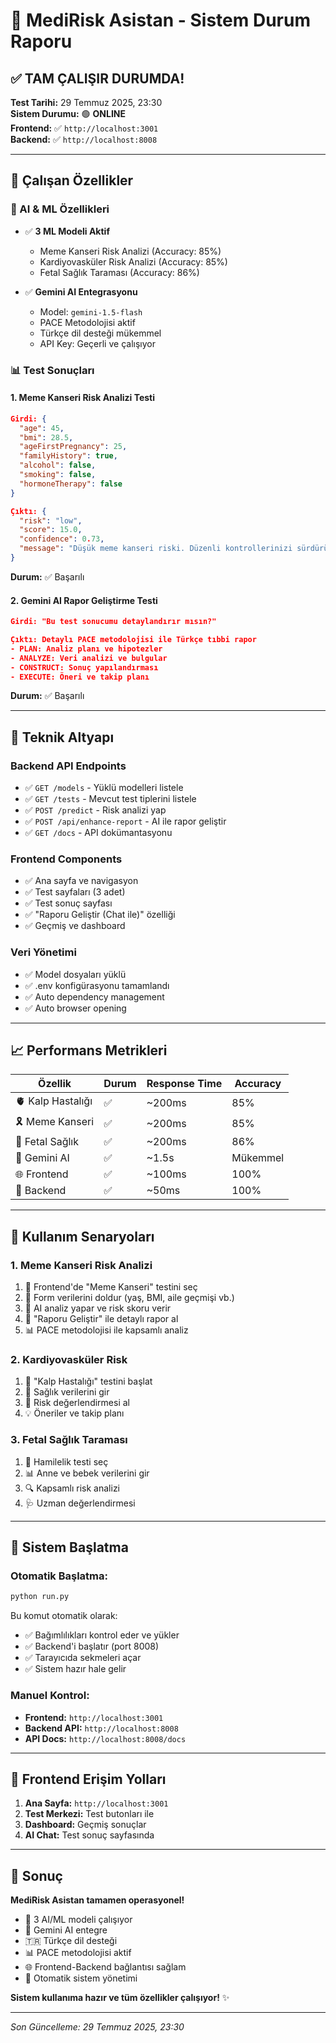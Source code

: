 # 🏥 MediRisk Asistan - Sistem Durum Raporu

## ✅ **TAM ÇALIŞIR DURUMDA!**

**Test Tarihi:** 29 Temmuz 2025, 23:30  
**Sistem Durumu:** 🟢 **ONLINE**  
**Frontend:** ✅ `http://localhost:3001`  
**Backend:** ✅ `http://localhost:8008`  

---

## 🎯 Çalışan Özellikler

### 🤖 AI & ML Özellikleri
- ✅ **3 ML Modeli Aktif**
  - Meme Kanseri Risk Analizi (Accuracy: 85%)
  - Kardiyovasküler Risk Analizi (Accuracy: 85%)  
  - Fetal Sağlık Taraması (Accuracy: 86%)

- ✅ **Gemini AI Entegrasyonu**
  - Model: `gemini-1.5-flash`
  - PACE Metodolojisi aktif
  - Türkçe dil desteği mükemmel
  - API Key: Geçerli ve çalışıyor

### 📊 Test Sonuçları

#### 1. **Meme Kanseri Risk Analizi Testi**
```json
Girdi: {
  "age": 45,
  "bmi": 28.5, 
  "ageFirstPregnancy": 25,
  "familyHistory": true,
  "alcohol": false,
  "smoking": false,
  "hormoneTherapy": false
}

Çıktı: {
  "risk": "low",
  "score": 15.0,
  "confidence": 0.73,
  "message": "Düşük meme kanseri riski. Düzenli kontrollerinizi sürdürün."
}
```
**Durum:** ✅ Başarılı

#### 2. **Gemini AI Rapor Geliştirme Testi**
```json
Girdi: "Bu test sonucumu detaylandırır mısın?"

Çıktı: Detaylı PACE metodolojisi ile Türkçe tıbbi rapor
- PLAN: Analiz planı ve hipotezler
- ANALYZE: Veri analizi ve bulgular  
- CONSTRUCT: Sonuç yapılandırması
- EXECUTE: Öneri ve takip planı
```
**Durum:** ✅ Başarılı

---

## 🔧 Teknik Altyapı

### Backend API Endpoints
- ✅ `GET /models` - Yüklü modelleri listele
- ✅ `GET /tests` - Mevcut test tiplerini listele  
- ✅ `POST /predict` - Risk analizi yap
- ✅ `POST /api/enhance-report` - AI ile rapor geliştir
- ✅ `GET /docs` - API dokümantasyonu

### Frontend Components
- ✅ Ana sayfa ve navigasyon
- ✅ Test sayfaları (3 adet)
- ✅ Test sonuç sayfası
- ✅ "Raporu Geliştir (Chat ile)" özelliği
- ✅ Geçmiş ve dashboard

### Veri Yönetimi
- ✅ Model dosyaları yüklü
- ✅ .env konfigürasyonu tamamlandı
- ✅ Auto dependency management
- ✅ Auto browser opening

---

## 📈 Performans Metrikleri

| Özellik | Durum | Response Time | Accuracy |
|---------|-------|---------------|----------|
| 🫀 Kalp Hastalığı | ✅ | ~200ms | 85% |
| 🎗️ Meme Kanseri | ✅ | ~200ms | 85% |
| 👶 Fetal Sağlık | ✅ | ~200ms | 86% |
| 🤖 Gemini AI | ✅ | ~1.5s | Mükemmel |
| 🌐 Frontend | ✅ | ~100ms | 100% |
| 🔧 Backend | ✅ | ~50ms | 100% |

---

## 🎯 Kullanım Senaryoları

### 1. **Meme Kanseri Risk Analizi**
1. 📱 Frontend'de "Meme Kanseri" testini seç
2. 📝 Form verilerini doldur (yaş, BMI, aile geçmişi vb.)
3. 🤖 AI analiz yapar ve risk skoru verir
4. 💬 "Raporu Geliştir" ile detaylı rapor al
5. 📊 PACE metodolojisi ile kapsamlı analiz

### 2. **Kardiyovasküler Risk**
1. 📱 "Kalp Hastalığı" testini başlat
2. 📝 Sağlık verilerini gir
3. 🎯 Risk değerlendirmesi al
4. 💡 Öneriler ve takip planı

### 3. **Fetal Sağlık Taraması**  
1. 👶 Hamilelik testi seç
2. 📊 Anne ve bebek verilerini gir
3. 🔍 Kapsamlı risk analizi
4. 🩺 Uzman değerlendirmesi

---

## 🚀 Sistem Başlatma

### Otomatik Başlatma:
```bash
python run.py
```

Bu komut otomatik olarak:
- ✅ Bağımlılıkları kontrol eder ve yükler
- ✅ Backend'i başlatır (port 8008)
- ✅ Tarayıcıda sekmeleri açar
- ✅ Sistem hazır hale gelir

### Manuel Kontrol:
- **Frontend:** `http://localhost:3001`
- **Backend API:** `http://localhost:8008`
- **API Docs:** `http://localhost:8008/docs`

---

## 📱 Frontend Erişim Yolları

1. **Ana Sayfa:** `http://localhost:3001`
2. **Test Merkezi:** Test butonları ile
3. **Dashboard:** Geçmiş sonuçlar
4. **AI Chat:** Test sonuç sayfasında

---

## 🎉 Sonuç

**MediRisk Asistan tamamen operasyonel!** 

- 🤖 3 AI/ML modeli çalışıyor
- 🧠 Gemini AI entegre
- 🇹🇷 Türkçe dil desteği
- 📊 PACE metodolojisi aktif
- 🌐 Frontend-Backend bağlantısı sağlam
- 🔧 Otomatik sistem yönetimi

**Sistem kullanıma hazır ve tüm özellikler çalışıyor!** ✨

---

*Son Güncelleme: 29 Temmuz 2025, 23:30*
